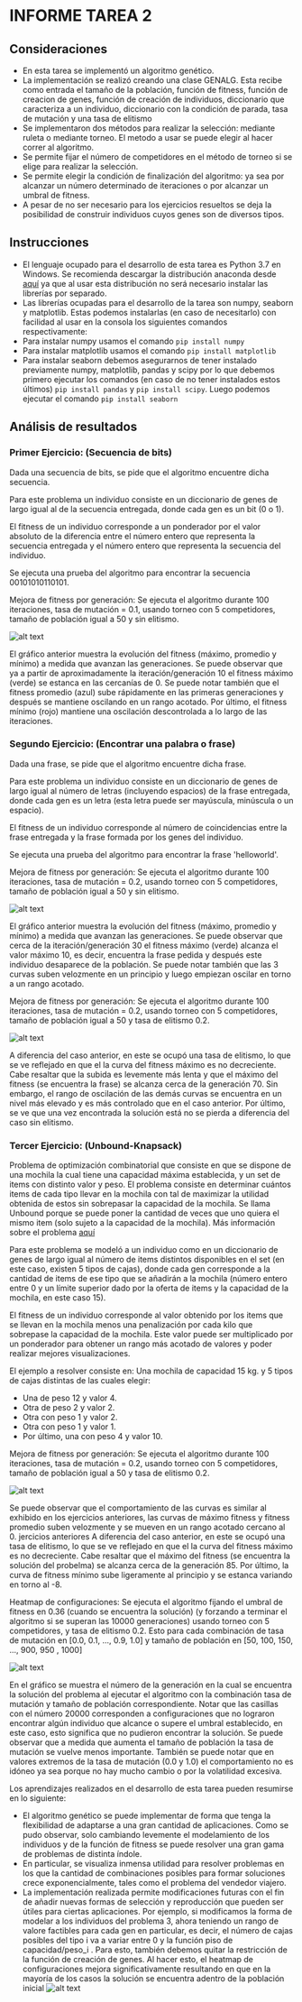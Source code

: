 INFORME TAREA 2
================

## Consideraciones

- En esta tarea se implementó un algoritmo genético. 
- La implementación se realizó creando una clase GENALG. Esta recibe como entrada el tamaño de la población, función de fitness, función de creacion de genes, función de creación de individuos, diccionario que caracteriza a un individuo, diccionario con la condición de parada, tasa de mutación y una tasa de elitismo
- Se implementaron dos métodos para realizar la selección: mediante ruleta o mediante torneo. El metodo a usar se puede elegir al hacer correr al algoritmo.
- Se permite fijar el número de competidores en el método de torneo si se elige para realizar la selección.
- Se permite elegir la condición de finalización del algoritmo: ya sea por alcanzar un número determinado de iteraciones o por alcanzar un umbral de fitness.
- A pesar de no ser necesario para los ejercicios resueltos se deja la posibilidad de construir individuos cuyos genes son de diversos tipos.



## Instrucciones

- El lenguaje ocupado para el desarrollo de esta tarea es Python 3.7 en Windows. 
Se recomienda descargar la distribución anaconda desde [aquí](https://repo.anaconda.com/archive/Anaconda3-2019.07-Windows-x86_64.exe) ya que al usar esta distribución no será necesario instalar las librerías por separado.
- Las librerías ocupadas para el desarrollo de la tarea son numpy, seaborn y matplotlib. Estas podemos instalarlas (en caso de necesitarlo) con facilidad al usar en la consola los siguientes comandos respectivamente:
- Para instalar numpy usamos el comando `pip install numpy`
- Para instalar matplotlib usamos el comando `pip install matplotlib`
- Para instalar seaborn debemos asegurarnos de tener instalado previamente numpy, matplotlib, pandas y scipy por lo que debemos primero ejecutar los comandos (en caso de no tener instalados estos últimos) `pip install pandas` y `pip install scipy`. 
Luego podemos ejecutar el comando `pip install seaborn`

## Análisis de resultados

### Primer Ejercicio: (Secuencia de bits) 
Dada una secuencia de bits, se pide que el algoritmo encuentre dicha secuencia.

Para este problema un individuo consiste en un diccionario de genes de largo igual al de la secuencia entregada, donde cada gen es un bit (0 o 1).

El fitness de un individuo corresponde a un ponderador por el valor absoluto de la diferencia entre el número entero que representa la secuencia entregada y 
el número entero que representa la secuencia del individuo.

Se ejecuta una prueba del algoritmo para encontrar la secuencia 00101010110101.

Mejora de fitness por generación: Se ejecuta el algoritmo durante 100 iteraciones, tasa de mutación = 0.1, usando torneo con 5 competidores, tamaño de población igual a 50 y sin elitismo.

![alt text](https://github.com/pbl0rd/Tareas_CC5114/blob/master/Tarea_2/Images/Fitness_por_Generacion_EX1.png)

El gráfico anterior muestra la evolución del fitness (máximo, promedio y mínimo) a medida que avanzan las generaciones. 
Se puede observar que ya a partir de aproximadamente la iteración/generación 10 el fitness máximo (verde) se estanca en las cercanías de 0. 
Se puede notar también que el fitness promedio (azul) sube rápidamente en las primeras generaciones y después se mantiene oscilando en un rango acotado.
Por último, el fitness mínimo (rojo) mantiene una oscilación descontrolada a lo largo de las iteraciones.

### Segundo Ejercicio: (Encontrar una palabra o frase) 
Dada una frase, se pide que el algoritmo encuentre dicha frase.

Para este problema un individuo consiste en un diccionario de genes de largo igual al número de letras (incluyendo espacios) de la frase entregada, 
donde cada gen es un letra (esta letra puede ser mayúscula, minúscula o un espacio).

El fitness de un individuo corresponde al número de coincidencias entre la frase entregada y la frase formada por los genes del individuo. 

Se ejecuta una prueba del algoritmo para encontrar la frase 'helloworld'.

Mejora de fitness por generación: Se ejecuta el algoritmo durante 100 iteraciones, tasa de mutación = 0.2, usando torneo con 5 competidores, tamaño de población igual a 50 y sin elitismo.

![alt text](https://github.com/pbl0rd/Tareas_CC5114/blob/master/Tarea_2/Images/Fitness_por_Generacion_EX2.png)

El gráfico anterior muestra la evolución del fitness (máximo, promedio y mínimo) a medida que avanzan las generaciones. 
Se puede observar que cerca de la iteración/generación 30 el fitness máximo (verde) alcanza el valor máximo 10, es decir, encuentra la frase pedida y después este individuo desaparece de la población. 
Se puede notar también que las 3 curvas suben velozmente en un principio y luego empiezan oscilar en torno a un rango acotado. 

Mejora de fitness por generación: Se ejecuta el algoritmo durante 100 iteraciones, tasa de mutación = 0.2, usando torneo con 5 competidores, tamaño de población igual a 50 y tasa de elitismo 0.2.

![alt text](https://github.com/pbl0rd/Tareas_CC5114/blob/master/Tarea_2/Images/Fitness_por_Generacion_EX2_Elitismo.png)

A diferencia del caso anterior, en este se ocupó una tasa de elitismo, lo que se ve reflejado en  que el la curva del fitness máximo es no decreciente. 
Cabe resaltar que la subida es levemente más lenta y que el máximo del fitness (se encuentra la frase) se alcanza cerca de la generación 70. 
Sin embargo, el rango de oscilación de las demás curvas se encuentra en un nivel más elevado y es más controlado que en el caso anterior. Por último, se ve que una vez encontrada la solución
está no se pierda a diferencia del caso sin elitismo. 


### Tercer Ejercicio: (Unbound-Knapsack) 
Problema de optimización combinatorial que consiste en que se dispone de una mochila la cual tiene una capacidad máxima establecida, y un set de items con distinto valor y peso.
El problema consiste en determinar cuántos items de cada tipo llevar en la mochila con tal de maximizar la utilidad obtenida de estos sin sobrepasar la capacidad de la mochila. 
Se llama Unbound porque se puede poner la cantidad de veces que uno quiera el mismo item (solo sujeto a la capacidad de la mochila). 
Más información sobre el problema [aquí](https://en.wikipedia.org/wiki/Knapsack_problem)

Para este problema se modeló a un individuo como en un diccionario de genes de largo igual al número de items distintos disponibles en el set (en este caso, existen 5 tipos de cajas), 
donde cada gen corresponde a la cantidad de items de ese tipo que se añadirán a la mochila (número entero entre 0 y un límite superior dado por la oferta de items y la capacidad de la mochila, en este caso 15).

El fitness de un individuo corresponde al valor obtenido por los items que se llevan en la mochila menos una penalización por cada kilo que sobrepase la capacidad de la mochila. 
Este valor puede ser multiplicado por un ponderador para obtener un rango más acotado de valores y poder realizar mejores visualizaciones.

El ejemplo a resolver consiste en: Una mochila de capacidad 15 kg. y 5 tipos de cajas distintas de las cuales elegir: 
- Una de peso 12 y valor 4.
- Otra de peso 2 y valor 2.
- Otra con peso 1 y valor 2.
- Otra con peso 1 y valor 1.
- Por último, una con peso 4 y valor 10.

Mejora de fitness por generación: Se ejecuta el algoritmo durante 100 iteraciones, tasa de mutación = 0.2, usando torneo con 5 competidores, tamaño de población igual a 50 y tasa de elitismo 0.2.

![alt text](https://github.com/pbl0rd/Tareas_CC5114/blob/master/Tarea_2/Images/Fitness_por_Generacion_EX3.png)

Se puede observar que el comportamiento de las curvas es similar al exhibido en los ejercicios anteriores, las curvas de máximo fitness y fitness promedio suben velozmente y se mueven en un rango acotado cercano al 0. jercicios anteriores A diferencia del caso anterior, en este se ocupó una tasa de elitismo, lo que se ve reflejado en  que el la curva del fitness máximo es no decreciente. 
Cabe resaltar que el máximo del fitness (se encuentra la solución del probelma) se alcanza cerca de la generación 85. Por último, la curva de fitness mínimo sube ligeramente al principio y se estanca variando en torno al -8.

Heatmap de configuraciones: Se ejecuta el algoritmo fijando el umbral de fitness en 0.36 (cuando se encuentra la solución) (y forzando a terminar el algoritmo si se superan las 10000 generaciones) usando torneo con 5 competidores, y tasa de elitismo 0.2. 
Esto para cada combinación de tasa de mutación en [0.0, 0.1, ..., 0.9, 1.0] y tamaño de población en [50, 100, 150, ..., 900, 950 , 1000]

![alt text](https://github.com/pbl0rd/Tareas_CC5114/blob/master/Tarea_2/Images/Heatmap_EX3.png)

En el gráfico se muestra el número de la generación en la cual se encuentra la solución del problema al ejecutar el algoritmo con la combinación tasa de mutación y tamaño de población correspondiente. 
Notar que las casillas con el número 20000 corresponden a configuraciones que no lograron encontrar algún individuo que alcance o supere el umbral establecido, en este caso, esto significa que no pudieron encontrar la solución.
Se puede observar que a medida que aumenta el tamaño de población la tasa de mutación se vuelve menos importante. 
También se puede notar que en valores extremos de la tasa de mutación (0.0 y 1.0) el comportamiento no es idóneo ya sea porque no hay mucho cambio o por la volatilidad excesiva.

Los aprendizajes realizados en el desarrollo de esta tarea pueden resumirse en lo siguiente:
 - El algoritmo genético se puede implementar de forma que tenga la flexibilidad de adaptarse a una gran cantidad de aplicaciones. Como se pudo observar, solo cambiando levemente 
 el modelamiento de los individuos y de la función de fitness se puede resolver una gran gama de problemas de distinta índole.
 - En particular, se visualiza inmensa utilidad para resolver problemas en los que la cantidad de combinaciones posibles para formar soluciones crece exponencialmente, tales como el problema del vendedor viajero.
 - La implementación realizada permite modificaciones futuras con el fin de añadir nuevas formas de selección y reproducción que pueden ser útiles para ciertas aplicaciones. 
   Por ejemplo, si modificamos la forma de modelar a los individuos del problema 3, ahora teniendo un rango de valore factibles para cada gen en particular, es decir, el número de cajas posibles del tipo i va a variar entre 0 y la función piso de capacidad/peso_i .
   Para esto, también debemos quitar la restricción de la función de creación de genes. Al hacer esto, el heatmap de configuraciones mejora significativamente resultando en que en la mayoría de los casos la solución se encuentra adentro de la población inicial
   ![alt text](https://github.com/pbl0rd/Tareas_CC5114/blob/master/Tarea_2/Images/Heatmap_EX3_1.png)
